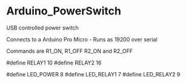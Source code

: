# Arduino_PowerSwitch
USB controlled power switch

Connects to a Arduino Pro Micro - Runs as 19200 over serial

Commands are R1_ON, R1_OFF R2_ON and R2_OFF


#define RELAY1 10
#define RELAY2 16

#define LED_POWER  8
#define LED_RELAY1 7
#define LED_RELAY2 9
